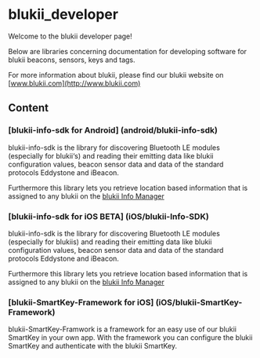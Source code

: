 # blukii_developer

Welcome to the blukii developer page! 

Below are libraries concerning documentation for developing software for blukii beacons, sensors, keys and tags.

For more information about blukii, please find our blukii website on [www.blukii.com](http://www.blukii.com)

## Content

### [blukii-info-sdk for Android] (android/blukii-info-sdk)

blukii-info-sdk is the library for discovering Bluetooth LE modules (especially for blukii‘s) and reading their emitting data like blukii configuration values, beacon sensor data and data of the standard protocols Eddystone and iBeacon.

Furthermore this library lets you retrieve location based information that is assigned to any blukii on the [blukii Info Manager](https://manager.blukiiinfo.com)

### [blukii-info-sdk for iOS BETA] (iOS/blukii-Info-SDK)
blukii-info-sdk is the library for discovering Bluetooth LE modules (especially for blukiis) and reading their emitting data like blukii configuration values, beacon sensor data and data of the standard protocols Eddystone and iBeacon.

Furthermore this library lets you retrieve location based information that is assigned to any blukii on the [blukii Info Manager](https://manager.blukiiinfo.com)


### [blukii-SmartKey-Framework for iOS] (iOS/blukii-SmartKey-Framework)

blukii-SmartKey-Framwork is a framework for an easy use of our blukii SmartKey in your own app.  With the framework you can configure the blukii SmartKey and authenticate with the blukii SmartKey.